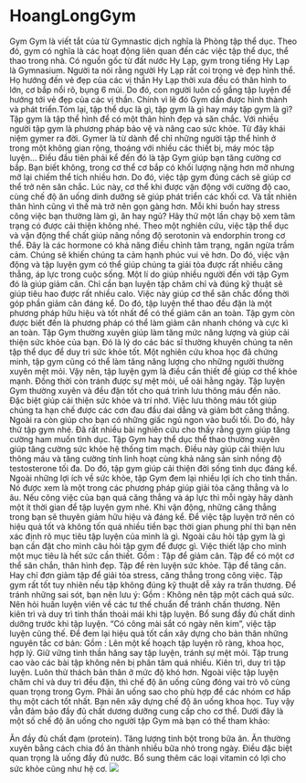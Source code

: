 # HoangLongGym
Gym
Gym là viết tắt của từ Gymnastic dịch nghĩa là Phòng tập thể dục. Theo đó, gym có nghĩa là các hoạt động liên quan đến các việc tập thể dục, thể thao trong nhà. Có nguồn gốc từ đất nước Hy Lạp, gym trong tiếng Hy Lạp là Gymnasium. Người ta nói rằng người Hy Lạp rất coi trọng vẻ đẹp hình thể. Họ hướng đến vẻ đẹp của các vị thần Hy Lạp thời xưa đều có thân hình to lớn, cơ bắp nổi rõ, bụng 6 múi. Do đó, con người luôn cố gắng tập luyện để hướng tới vẻ đẹp của các vị thần. Chính vì lẽ đó Gym dần được hình thành và phát triển.Tóm lại, tập thể dục là gì, tập gym là gì hay máy tập gym là gì? Tập gym là tập thể hình để có một thân hình đẹp và săn chắc. Với nhiều người tập gym là phương pháp bảo vệ và nâng cao sức khỏe. Từ đây khái niệm gymer ra đời. Gymer là từ dành để chỉ những người tập thể hình ở trong một không gian rộng, thoáng với nhiều các thiết bị, máy móc tập luyện…
Điều đầu tiên phải kể đến đó là tập Gym giúp bạn tăng cường cơ bắp. Bạn biết không, trong cơ thể cơ bắp có khối lượng nặng hơn mỡ nhưng mỡ lại chiếm thể tích nhiều hơn. Do đó, việc tập gym đúng cách sẽ giúp cơ thể trở nên săn chắc. Lúc này, cơ thể khi được vận động với cường độ cao, cùng chế độ ăn uống dinh dưỡng sẽ giúp phát triển các khối cơ. Và tất nhiên thân hình cũng vì thế mà trở nên gọn gàng hơn.
Mỗi khi buồn hay stress công việc bạn thường làm gì, ăn hay ngủ? Hãy thử một lần chạy bộ xem tâm trạng có được cải thiện không nhé. Theo một nghiên cứu, việc tập thể dục và vận động thể chất giúp nâng nồng độ serotonin và endorphin trong cơ thể. Đây là các hormone có khả năng điều chỉnh tâm trạng, ngăn ngừa trầm cảm. Chúng sẽ khiến chúng ta cảm hạnh phúc vui vẻ hơn. Do đó, việc vận động và tập luyện gym có thể giúp chúng ta giải tỏa được rất nhiều căng thẳng, áp lực trong cuộc sống.
Một lí do giúp nhiều người đến với tập Gym đó là giúp giảm cân. Chỉ cần bạn luyện tập chăm chỉ và đúng kỹ thuật sẽ giúp tiêu hao được rất nhiều calo. Việc này giúp cơ thể săn chắc đồng thời góp phần giảm cân đáng kể. Do đó, tập luyện thể thao đều đặn là một phương pháp hữu hiệu và tốt nhất để có thể giảm cân an toàn. Tập gym còn được biết đến là phương pháp có thể làm giảm cân nhanh chóng và cực kì an toàn.
Tập Gym thường xuyên giúp làm tăng mức năng lượng và giúp cải thiện sức khỏe của bạn. Đó là lý do các bác sĩ thường khuyên chúng ta nên tập thể dục để duy trì sức khỏe tốt. Một nghiên cứu khoa học đã chứng minh, tập gym cũng có thể làm tăng năng lượng cho những người thường xuyên mệt mỏi. Vậy nên, tập luyện gym là điều cần thiết để giúp cơ thể khỏe mạnh. Đồng thời còn tránh được sự mệt mỏi, uể oải hằng ngày.
Tập luyện Gym thường xuyên và đều đặn tốt cho quá trình lưu thông máu đến não. Đặc biệt giúp cải thiện sức khỏe và trí nhớ. Việc lưu thông máu tốt giúp chúng ta hạn chế được các cơn đau đầu dai dẳng và giảm bớt căng thẳng. Ngoài ra còn giúp cho bạn có những giấc ngủ ngon vào buổi tối. Do đó, hãy thử tập gym nhé.
Đã rất nhiều bài nghiên cứu cho thấy rằng gym giúp tăng cường ham muốn tình dục. Tập Gym hay thể dục thể thao thường xuyên giúp tăng cường sức khỏe hệ thống tim mạch. Điều này giúp cải thiện lưu thông máu và tăng cường tính linh hoạt cùng khả năng sản sinh nồng độ testosterone tối đa. Do đó, tập gym giúp cải thiện đời sống tình dục đáng kể.
Ngoài những lợi ích về sức khỏe, tập Gym đem lại nhiều lợi ích cho tinh thần. Nó được xem là một trong các phương pháp giúp giải tỏa căng thẳng và lo âu. Nếu công việc của bạn quá căng thẳng và áp lực thì mỗi ngày hãy dành một ít thời gian để tập luyện gym nhé. Khi vận động, những căng thẳng trong bạn sẽ thuyên giảm hữu hiệu và đáng kể.
Để việc tập luyện trở nên có hiệu quả tốt và không tốn quá nhiều tiền bạc thời gian phung phí thì bạn nên xác định rõ mục tiêu tập luyện của mình là gì. Ngoài câu hỏi tập gym là gì bạn cần đặt cho mình câu hỏi tập gym để được gì. Việc thiết lập cho mình một mục tiêu là hết sức cần thiết.
Gồm :
Tập để giảm cân.
Tập để có một cơ thể săn chắn, thân hình đẹp.
Tập để rèn luyện sức khỏe.
Tập để tăng cân.
Hay chỉ đơn giảm tập để giải tỏa stress, căng thẳng trong công việc.
Tập gym rất tốt tuy nhiên nếu tập không đúng kỹ thuật dễ xảy ra trấn thương. Để tránh những sai sót, bạn nên lưu ý:
Gồm :
Không nên tập một cách quá sức.
Nên hỏi huấn luyện viên về các tư thế chuẩn để tránh chấn thương.
Nên kiên trì và duy trì tinh thần thoải mái khi tập luyện.
Bổ sung đầy đủ chất dinh dưỡng trước khi tập luyện.
“Có công mài sắt có ngày nên kim”, việc tập luyện cũng thế. Để đem lại hiệu quả tốt cần xây dựng cho bản thân những nguyên tắc cơ bản:
Gồm :
Lên một kế hoạch tập luyện rõ ràng, khoa học, hợp lý.
Giữ vững tinh thần hăng say tập luyện, tránh sự mệt mỏi.
Tập trung cao vào các bài tập không nên bị phân tâm quá nhiều.
Kiên trì, duy trì tập luyện.
Luôn thử thách bản thân ở mức độ khó hơn.
Ngoài việc tập luyện chăm chỉ và duy trì đều đặn, thì chế độ ăn uống cũng đóng vai trò vô cùng quan trọng trong Gym. Phải ăn uống sao cho phù hợp để các nhóm cơ hấp thụ một cách tốt nhất. Bạn nên xây dựng chế độ ăn uống khoa học. Tuy vậy vẫn đảm bảo đầy đủ chất dương dưỡng cung cấp cho cơ thể. Dưới đây là một số chế độ ăn uống cho người tập Gym mà bạn có thể tham khảo:

Ăn đầy đủ chất đạm (protein).
Tăng lượng tinh bột trong bữa ăn.
Ăn thường xuyên bằng cách chia đồ ăn thành nhiều bữa nhỏ trong ngày.
Điều đặc biệt quan trọng là uống đầy đủ nước.
Bổ sung thêm các loại vitamin có lợi cho sức khỏe cũng như hệ cơ.
<image src = "https://hdfitness.vn/wp-content/uploads/2022/02/tap-gym-la-gi-min-768x432.jpg">
